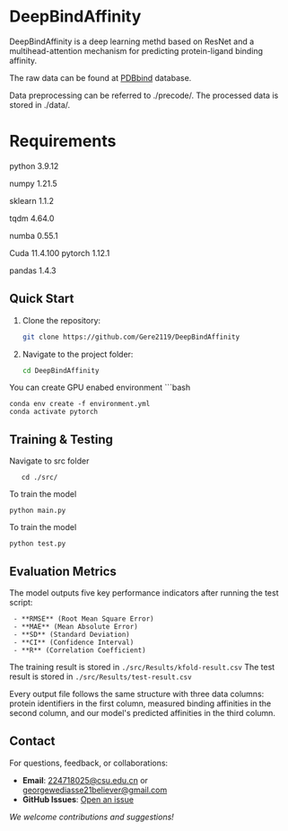 # DeepBindAffinity
DeepBindAffinity is a deep learning methd based on ResNet and a multihead-attention mechanism for predicting protein-ligand binding affinity.

The raw data can be found at [PDBbind](https://www.pdbbind-plus.org.cn/) database.

Data preprocessing can be referred to ./precode/. The processed data is stored in ./data/.
# Requirements

python 3.9.12

numpy 1.21.5

sklearn 1.1.2

tqdm 4.64.0

numba 0.55.1

Cuda 11.4.100
pytorch 1.12.1

pandas 1.4.3

## Quick Start

1. Clone the repository:
   ```bash
   git clone https://github.com/Gere2119/DeepBindAffinity
2. Navigate to the project folder:
   ```bash
   cd DeepBindAffinity
   
You can create GPU enabed environment
    ```bash
    
    conda env create -f environment.yml
    conda activate pytorch

## Training & Testing

  Navigate to src folder 
  
       cd ./src/
  To train the model
     
    python main.py

To train the model

    python test.py


## Evaluation Metrics

The model outputs five key performance indicators after running the test script:
    
     - **RMSE** (Root Mean Square Error)
     - **MAE** (Mean Absolute Error)  
     - **SD** (Standard Deviation)  
     - **CI** (Confidence Interval)  
     - **R** (Correlation Coefficient)

  
The training result is stored in `./src/Results/kfold-result.csv`
The test result is stored in `./src/Results/test-result.csv`

Every output file follows the same structure with three data columns: protein identifiers in the first column, measured binding affinities in the second column, and our model's predicted affinities in the third column.

## Contact

For questions, feedback, or collaborations:

- **Email**: [224718025@csu.edu.cn](224718025@csu.edu.cn)  or  [ georgewediasse21believer@gmail.com]( georgewediasse21believer@gmail.com)
- **GitHub Issues**: [Open an issue](https://github.com/Gere2119/DeepBindAffinity/issues)   

*We welcome contributions and suggestions!*

